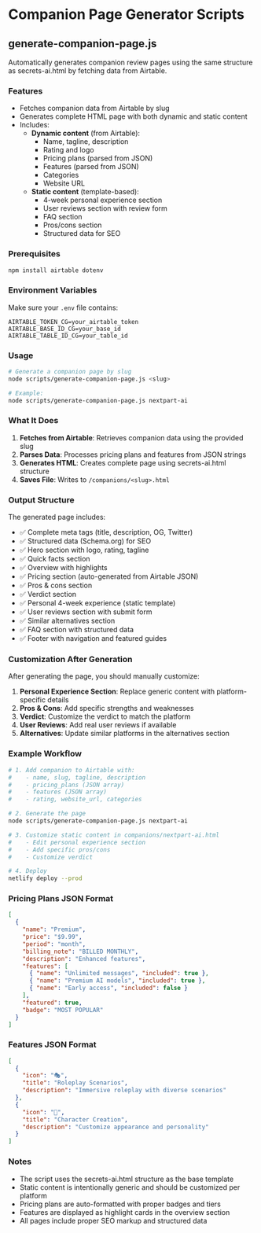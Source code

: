 # Companion Page Generator Scripts

## generate-companion-page.js

Automatically generates companion review pages using the same structure as secrets-ai.html by fetching data from Airtable.

### Features

- Fetches companion data from Airtable by slug
- Generates complete HTML page with both dynamic and static content
- Includes:
  - **Dynamic content** (from Airtable):
    - Name, tagline, description
    - Rating and logo
    - Pricing plans (parsed from JSON)
    - Features (parsed from JSON)
    - Categories
    - Website URL
  - **Static content** (template-based):
    - 4-week personal experience section
    - User reviews section with review form
    - FAQ section
    - Pros/cons section
    - Structured data for SEO

### Prerequisites

```bash
npm install airtable dotenv
```

### Environment Variables

Make sure your `.env` file contains:
```
AIRTABLE_TOKEN_CG=your_airtable_token
AIRTABLE_BASE_ID_CG=your_base_id
AIRTABLE_TABLE_ID_CG=your_table_id
```

### Usage

```bash
# Generate a companion page by slug
node scripts/generate-companion-page.js <slug>

# Example:
node scripts/generate-companion-page.js nextpart-ai
```

### What It Does

1. **Fetches from Airtable**: Retrieves companion data using the provided slug
2. **Parses Data**: Processes pricing plans and features from JSON strings
3. **Generates HTML**: Creates complete page using secrets-ai.html structure
4. **Saves File**: Writes to `/companions/<slug>.html`

### Output Structure

The generated page includes:

- ✅ Complete meta tags (title, description, OG, Twitter)
- ✅ Structured data (Schema.org) for SEO
- ✅ Hero section with logo, rating, tagline
- ✅ Quick facts section
- ✅ Overview with highlights
- ✅ Pricing section (auto-generated from Airtable JSON)
- ✅ Pros & cons section
- ✅ Verdict section
- ✅ Personal 4-week experience (static template)
- ✅ User reviews section with submit form
- ✅ Similar alternatives section
- ✅ FAQ section with structured data
- ✅ Footer with navigation and featured guides

### Customization After Generation

After generating the page, you should manually customize:

1. **Personal Experience Section**: Replace generic content with platform-specific details
2. **Pros & Cons**: Add specific strengths and weaknesses
3. **Verdict**: Customize the verdict to match the platform
4. **User Reviews**: Add real user reviews if available
5. **Alternatives**: Update similar platforms in the alternatives section

### Example Workflow

```bash
# 1. Add companion to Airtable with:
#    - name, slug, tagline, description
#    - pricing_plans (JSON array)
#    - features (JSON array)
#    - rating, website_url, categories

# 2. Generate the page
node scripts/generate-companion-page.js nextpart-ai

# 3. Customize static content in companions/nextpart-ai.html
#    - Edit personal experience section
#    - Add specific pros/cons
#    - Customize verdict

# 4. Deploy
netlify deploy --prod
```

### Pricing Plans JSON Format

```json
[
  {
    "name": "Premium",
    "price": "$9.99",
    "period": "month",
    "billing_note": "BILLED MONTHLY",
    "description": "Enhanced features",
    "features": [
      { "name": "Unlimited messages", "included": true },
      { "name": "Premium AI models", "included": true },
      { "name": "Early access", "included": false }
    ],
    "featured": true,
    "badge": "MOST POPULAR"
  }
]
```

### Features JSON Format

```json
[
  {
    "icon": "🎭",
    "title": "Roleplay Scenarios",
    "description": "Immersive roleplay with diverse scenarios"
  },
  {
    "icon": "🎨",
    "title": "Character Creation",
    "description": "Customize appearance and personality"
  }
]
```

### Notes

- The script uses the secrets-ai.html structure as the base template
- Static content is intentionally generic and should be customized per platform
- Pricing plans are auto-formatted with proper badges and tiers
- Features are displayed as highlight cards in the overview section
- All pages include proper SEO markup and structured data
